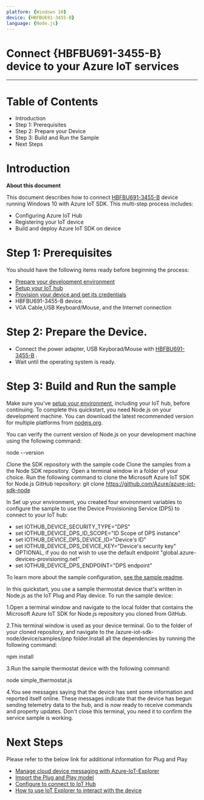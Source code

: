 ```yaml
---
platform: {Windows 10}
device: {HBFBU691-3455-B}
language: {Node.js}
---
```


Connect {HBFBU691-3455-B} device to your Azure IoT services
===

---
# Table of Contents

- Introduction
- Step 1: Prerequisites
- Step 2: Prepare your Device
- Step 3: Build and Run the Sample
- Next Steps

<a name="Introduction"></a>

# Introduction 

**About this document**

This document describes how to connect [HBFBU691-3455-B](https://www.jetwayipc.com/product/hbfbu691-3455-b-series/) device running Windows 10 with Azure IoT SDK. This multi-step process includes:

- Configuring Azure IoT Hub
- Registering your IoT device
- Build and deploy Azure IoT SDK on device

<a name="Prerequisites"></a>
# Step 1: Prerequisites

You should have the following items ready before beginning the process:
- [Prepare your development environment](https://github.com/Azure/azure-iot-sdk-node/blob/master/doc/node-devbox-setup.md)
- [Setup your IoT hub](https://github.com/Azure/azure-iot-device-ecosystem/blob/master/setup_iothub.md)
- [Provision your device and get its credentials](https://github.com/Azure/azure-iot-device-ecosystem/blob/master/manage_iot_hub.md)
- HBFBU691-3455-B device.
- VGA Cable,USB Keyboard/Mouse, and the Internet connection

<a name="preparethedevice"></a>
# Step 2: Prepare the Device.

- Connect the power adapter, USB Keyborad/Mouse with [HBFBU691-3455-B](https://www.jetwayipc.com/product/hbfbu691-3455-b-series/) .
- Wait until the operating system is ready.

# Step 3: Build and Run the sample
Make sure you've [setup your environment](https://docs.microsoft.com/zh-tw/azure/iot-pnp/set-up-environment), including your IoT hub, before continuing.
To complete this quickstart, you need Node.js on your development machine. You can download the latest recommended version for multiple platforms from [nodejs.org](https://nodejs.org/).

You can verify the current version of Node.js on your development machine using the following command:

node --version

Clone the SDK repository with the sample code
Clone the samples from a the Node SDK repository. Open a terminal window in a folder of your choice. Run the following command to clone the Microsoft Azure IoT SDK for Node.js GitHub repository:
git clone https://github.com/Azure/azure-iot-sdk-node


In Set up your environment, you created four environment variables to configure the sample to use the Device Provisioning Service (DPS) to connect to your IoT hub:

- set IOTHUB_DEVICE_SECURITY_TYPE="DPS"
- set IOTHUB_DEVICE_DPS_ID_SCOPE="ID Scope of DPS instance"
- set IOTHUB_DEVICE_DPS_DEVICE_ID="Device's ID"
- set IOTHUB_DEVICE_DPS_DEVICE_KEY="Device's security key"
- OPTIONAL, if you do not wish to use the default endpoint "global.azure-devices-provisioning.net"
- set IOTHUB_DEVICE_DPS_ENDPOINT="DPS endpoint"

To learn more about the sample configuration, [see the sample readme](https://github.com/Azure/azure-iot-sdk-node/blob/master/device/samples/pnp/readme.md).

In this quickstart, you use a sample thermostat device that's written in Node.js as the IoT Plug and Play device. To run the sample device:

1.Open a terminal window and navigate to the local folder that contains the Microsoft Azure IoT SDK for Node.js repository you cloned from GitHub.

2.This terminal window is used as your device terminal. Go to the folder of your cloned repository, and navigate to the /azure-iot-sdk-node/device/samples/pnp folder.Install all the dependencies by running the following command:

npm install

3.Run the sample thermostat device with the following command:

node simple_thermostat.js

4.You see messages saying that the device has sent some information and reported itself online. These messages indicate that the device has begun sending telemetry data to the hub, and is now ready to receive commands and property updates. Don't close this terminal, you need it to confirm the service sample is working.

# Next Steps

Please refer to the below link for additional information for Plug and Play 

-   [Manage cloud device messaging with Azure-IoT-Explorer](https://github.com/Azure/azure-iot-explorer/releases)
-   [Import the Plug and Play model](https://docs.microsoft.com/en-us/azure/iot-pnp/concepts-model-repository)
-   [Configure to connect to IoT Hub](https://docs.microsoft.com/en-us/azure/iot-pnp/quickstart-connect-device-c)
-   [How to use IoT Explorer to interact with the device ](https://docs.microsoft.com/en-us/azure/iot-pnp/howto-use-iot-explorer#install-azure-iot-explorer)   
